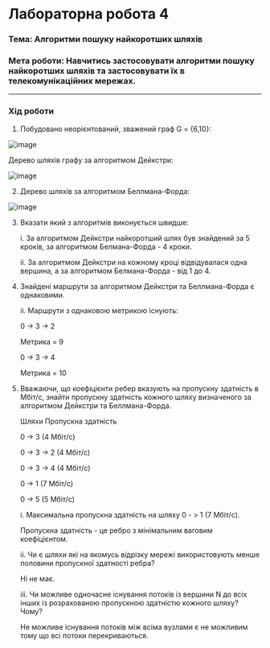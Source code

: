 # Лабораторна робота 4
### Тема: Алгоритми пошуку найкоротших шляхів
### Мета роботи: Навчитись застосовувати алгоритми пошуку найкоротших шляхів та застосовувати їх в телекомунікаційних мережах.

>
>
---

### Хід роботи
1. Побудовано неорієнтований, зважений граф G = {6,10}:

  ![image](https://user-images.githubusercontent.com/79449241/118661816-26766d80-b7f8-11eb-8f96-5a814a2195f7.png)

  Дерево шляхів графу за алгоритмом Дейкстри:
  
  ![image](https://user-images.githubusercontent.com/79449241/118680411-6133d200-b807-11eb-9ce4-e4313b303422.png)

2. Дерево шляхів за алгоритмом Беллмана-Форда:
  
  ![image](https://user-images.githubusercontent.com/79449241/118671612-4dd13880-b800-11eb-94c9-47e2e64f20e9.png)

3. Вказати який з алгоритмів виконується швидше:

   i. За алгоритмом Дейкстри найкоротший шлях був знайдений за 5 кроків, за алгоритмом Белмана-Форда - 4 кроки.
  
   ii. За алгоритмом Дейкстри на кожному кроці відвідувалася одна вершина, а за алгоритмом Белмана-Форда - від 1 до 4.

4. Знайдені маршрути за алгоритмом Дейкстри та Беллмана-Форда є однаковими.
    
    ii. Маршрути з однаковою метрикою існують:
    
    0 -> 3 -> 2 
    
    Метрика = 9

    0 -> 3 -> 4

    Метрика = 10

5. Вважаючи, що коефіцієнти ребер вказують на пропускну здатність в Мбіт/с, знайти пропускну здатність кожного шляху визначеного за алгоритмом Дейкстри та Беллмана-Форда.

    Шляхи                  Пропускна здатність

    0 -> 3                    (4 Мбіт/с)

    0 -> 3 -> 2               (4 Мбіт/с)

    0 -> 3 -> 4               (4 Мбіт/с)

    0 -> 1                    (7 Мбіт/с)

    0 -> 5                    (5 Мбіт/с)
  
   i. Максимальна пропускна здатність на шляху 0 - > 1  (7 Мбіт/с).

      Пропускна здатність - це ребро з мінімальним ваговим коефіцієнтом.
 
   ii. Чи є шляхи які на якомусь відрізку мережі використовують менше половини пропускної здатності ребра?
      
      Ні не має.
 
   iii. Чи можливе одночасне існування потоків із вершини N до всіх інших із розрахованою пропускною здатністю кожного шляху? Чому?
        
     Не можливе існування потоків між всіма вузлами є не можливим тому що всі потоки перекриваються.
 
